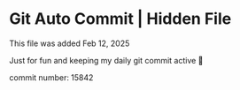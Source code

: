 # Git Auto Commit | Hidden File

This file was added Feb 12, 2025

Just for fun and keeping my daily git commit active 🤪

commit number: 15842
